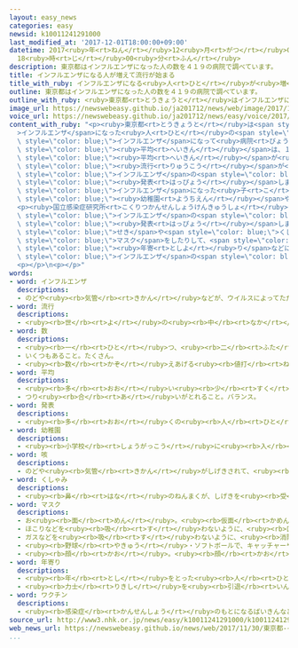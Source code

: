 ```yaml
---
layout: easy_news
categories: easy
newsid: k10011241291000
last_modified_at: '2017-12-01T18:00:00+09:00'
datetime: 2017<ruby>年<rt>ねん</rt></ruby>12<ruby>月<rt>がつ</rt></ruby>01<ruby>日<rt>にち</rt></ruby>
  18<ruby>時<rt>じ</rt></ruby>00<ruby>分<rt>ふん</rt></ruby>
description: 東京都はインフルエンザになった人の数を４１９の病院で調べています。
title: インフルエンザになる人が増えて流行が始まる
title_with_ruby: インフルエンザになる<ruby>人<rt>ひと</rt></ruby>が<ruby>増<rt>ふ</rt></ruby>えて<ruby>流行<rt>りゅうこう</rt></ruby>が<ruby>始<rt>はじ</rt></ruby>まる
outline: 東京都はインフルエンザになった人の数を４１９の病院で調べています。
outline_with_ruby: <ruby>東京都<rt>とうきょうと</rt></ruby>はインフルエンザになった<ruby>人<rt>ひと</rt></ruby>の<ruby>数<rt>かず</rt></ruby>を４１９の<ruby>病院<rt>びょういん</rt></ruby>で<ruby>調<rt>しら</rt></ruby>べています。
image_url: https://newswebeasy.github.io/ja201712/news/web/image/2017/11/30/K10011241291_1711301505_1711301507_01_02.jpg
voice_url: https://newswebeasy.github.io/ja201712/news/easy/voice/2017/12/01/k10011241291000.mp3
content_with_ruby: "<p><ruby>東京都<rt>とうきょうと</rt></ruby>は<span style=\"color: blue;\"\
  >インフルエンザ</span>になった<ruby>人<rt>ひと</rt></ruby>の<span style=\"color: blue;\"><ruby>数<rt>かず</rt></ruby></span>を４１９の<ruby>病院<rt>びょういん</rt></ruby>で<ruby>調<rt>しら</rt></ruby>べています。１１<ruby>月<rt>げつ</rt></ruby><ruby>２０日<rt>はつか</rt></ruby>からの１<ruby>週間<rt>しゅうかん</rt></ruby>に<span\
  \ style=\"color: blue;\">インフルエンザ</span>になって<ruby>病院<rt>びょういん</rt></ruby>に<ruby>来<rt>き</rt></ruby>た<ruby>人<rt>ひと</rt></ruby>の<span\
  \ style=\"color: blue;\"><ruby>平均<rt>へいきん</rt></ruby></span>は、１つの<ruby>病院<rt>びょういん</rt></ruby>で１．８６<ruby>人<rt>にん</rt></ruby>でした。<span\
  \ style=\"color: blue;\"><ruby>平均<rt>へいきん</rt></ruby></span>が<ruby>１人<rt>ひとり</rt></ruby><ruby>以上<rt>いじょう</rt></ruby>になると、<span\
  \ style=\"color: blue;\"><ruby>流行<rt>りゅうこう</rt></ruby></span>が<ruby>始<rt>はじ</rt></ruby>まったと<ruby>考<rt>かんが</rt></ruby>えます。このため、<ruby>東京都<rt>とうきょうと</rt></ruby>は１１<ruby>月<rt>がつ</rt></ruby>３０<ruby>日<rt>にち</rt></ruby>、<ruby>東京<rt>とうきょう</rt></ruby>で<span\
  \ style=\"color: blue;\">インフルエンザ</span>の<span style=\"color: blue;\"><ruby>流行<rt>りゅうこう</rt></ruby></span>が<ruby>始<rt>はじ</rt></ruby>まったと<span\
  \ style=\"color: blue;\"><ruby>発表<rt>はっぴょう</rt></ruby></span>しました。</p>\n<p><span\
  \ style=\"color: blue;\">インフルエンザ</span>になった<ruby>子<rt>こ</rt></ruby>どもが<ruby>増<rt>ふ</rt></ruby>えてクラスなどを<ruby>休<rt>やす</rt></ruby>みにした<span\
  \ style=\"color: blue;\"><ruby>幼稚園<rt>ようちえん</rt></ruby></span>や<ruby>学校<rt>がっこう</rt></ruby>は、５８ありました。</p>\n\
  <p><ruby>国立感染症研究所<rt>こくりつかんせんしょうけんきゅうしょ</rt></ruby>も１２<ruby>月<rt>がつ</rt></ruby><ruby>１日<rt>ついたち</rt></ruby>に、<ruby>日本中<rt>にほんじゅう</rt></ruby>で<span\
  \ style=\"color: blue;\">インフルエンザ</span>の<span style=\"color: blue;\"><ruby>流行<rt>りゅうこう</rt></ruby></span>が<ruby>始<rt>はじ</rt></ruby>まったと<span\
  \ style=\"color: blue;\"><ruby>発表<rt>はっぴょう</rt></ruby></span>しました。</p>\n<p><ruby>専門家<rt>せんもんか</rt></ruby>は、<ruby>手<rt>て</rt></ruby>をしっかり<ruby>洗<rt>あら</rt></ruby>ったり、<span\
  \ style=\"color: blue;\">せき</span>や<span style=\"color: blue;\">くしゃみ</span>が<ruby>出<rt>で</rt></ruby>る<ruby>場合<rt>ばあい</rt></ruby>は<span\
  \ style=\"color: blue;\">マスク</span>をしたりして、<span style=\"color: blue;\">インフルエンザ</span>にならないように<ruby>気<rt>き</rt></ruby>をつけてほしいと<ruby>言<rt>い</rt></ruby>っています。お<span\
  \ style=\"color: blue;\"><ruby>年寄<rt>としよ</rt></ruby>り</span>などには、<ruby>早<rt>はや</rt></ruby>く<span\
  \ style=\"color: blue;\">インフルエンザ</span>の<span style=\"color: blue;\">ワクチン</span>の<ruby>注射<rt>ちゅうしゃ</rt></ruby>を<ruby>受<rt>う</rt></ruby>けるように<ruby>言<rt>い</rt></ruby>っています。</p>\n\
  <p></p>\n<p></p>"
words:
- word: インフルエンザ
  descriptions:
  - のどや<ruby><rb>気管</rb><rt>きかん</rt></ruby>などが、ウイルスによってただれる<ruby><rb>病気</rb><rt>びょうき</rt></ruby>。かぜに<ruby><rb>似</rb><rt>に</rt></ruby>ているが、<ruby><rb>高</rb><rt>たか</rt></ruby>い<ruby><rb>熱</rb><rt>ねつ</rt></ruby>が<ruby><rb>出</rb><rt>で</rt></ruby>て、うつりやすい。<ruby><rb>流行性感冒</rb><rt>りゅうこうせいかんぼう</rt></ruby>。<ruby><rb>流感</rb><rt>りゅうかん</rt></ruby>。
- word: 流行
  descriptions:
  - <ruby><rb>世</rb><rt>よ</rt></ruby>の<ruby><rb>中</rb><rt>なか</rt></ruby>に<ruby><rb>広</rb><rt>ひろ</rt></ruby>くはやること。はやり。
- word: 数
  descriptions:
  - <ruby><rb>一</rb><rt>ひと</rt></ruby>つ、<ruby><rb>二</rb><rt>ふた</rt></ruby>つ、<ruby><rb>三</rb><rt>みっ</rt></ruby>つなどと<ruby><rb>数</rb><rt>かぞ</rt></ruby>えた<ruby><rb>物</rb><rt>もの</rt></ruby>の<ruby><rb>数量</rb><rt>すうりょう</rt></ruby>。すう。
  - いくつもあること。たくさん。
  - <ruby><rb>数</rb><rt>かぞ</rt></ruby>えあげる<ruby><rb>値打</rb><rt>ねう</rt></ruby>ちのあるもの。なかま。
- word: 平均
  descriptions:
  - <ruby><rb>多</rb><rt>おお</rt></ruby>い<ruby><rb>少</rb><rt>すく</rt></ruby>ないや<ruby><rb>高</rb><rt>たか</rt></ruby>い<ruby><rb>低</rb><rt>ひく</rt></ruby>いなどがないように、ならすこと。
  - つり<ruby><rb>合</rb><rt>あ</rt></ruby>いがとれること。バランス。
- word: 発表
  descriptions:
  - <ruby><rb>多</rb><rt>おお</rt></ruby>くの<ruby><rb>人</rb><rt>ひと</rt></ruby>に<ruby><rb>広</rb><rt>ひろ</rt></ruby>く<ruby><rb>知</rb><rt>し</rt></ruby>らせること。
- word: 幼稚園
  descriptions:
  - <ruby><rb>小学校</rb><rt>しょうがっこう</rt></ruby>に<ruby><rb>入</rb><rt>はい</rt></ruby>る<ruby><rb>前</rb><rt>まえ</rt></ruby>の<ruby><rb>子</rb><rt>こ</rt></ruby>どもに、<ruby><rb>集団生活</rb><rt>しゅうだんせいかつ</rt></ruby>に<ruby><rb>慣</rb><rt>な</rt></ruby>れさせるため、いろいろのことを<ruby><rb>教</rb><rt>おし</rt></ruby>える<ruby><rb>所</rb><rt>ところ</rt></ruby>。
- word: 咳
  descriptions:
  - のどや<ruby><rb>気管</rb><rt>きかん</rt></ruby>がしげきされて、<ruby><rb>急</rb><rt>きゅう</rt></ruby>に<ruby><rb>激</rb><rt>はげ</rt></ruby>しく<ruby><rb>出</rb><rt>で</rt></ruby>る<ruby><rb>強</rb><rt>つよ</rt></ruby>い<ruby><rb>息</rb><rt>いき</rt></ruby>。
- word: くしゃみ
  descriptions:
  - <ruby><rb>鼻</rb><rt>はな</rt></ruby>のねんまくが、しげきを<ruby><rb>受</rb><rt>う</rt></ruby>けて、<ruby><rb>急</rb><rt>きゅう</rt></ruby>にふき<ruby><rb>出</rb><rt>だ</rt></ruby>す<ruby><rb>息</rb><rt>いき</rt></ruby>。はくしょん。
- word: マスク
  descriptions:
  - お<ruby><rb>面</rb><rt>めん</rt></ruby>。<ruby><rb>仮面</rb><rt>かめん</rt></ruby>。
  - ほこりなどを<ruby><rb>吸</rb><rt>す</rt></ruby>わないように、<ruby><rb>口</rb><rt>くち</rt></ruby>や<ruby><rb>鼻</rb><rt>はな</rt></ruby>をおおう<ruby><rb>布</rb><rt>ぬの</rt></ruby>。
  - ガスなどを<ruby><rb>吸</rb><rt>す</rt></ruby>わないように、<ruby><rb>消防士</rb><rt>しょうぼうし</rt></ruby>などが<ruby><rb>顔</rb><rt>かお</rt></ruby>につけるお<ruby><rb>面</rb><rt>めん</rt></ruby>。<ruby><rb>防毒面</rb><rt>ぼうどくめん</rt></ruby>。
  - <ruby><rb>野球</rb><rt>やきゅう</rt></ruby>・ソフトボールで、キャッチャーや<ruby><rb>球審</rb><rt>きゅうしん</rt></ruby>がかぶるもの。
  - <ruby><rb>顔</rb><rt>かお</rt></ruby>。<ruby><rb>顔</rb><rt>かお</rt></ruby>だち。
- word: 年寄り
  descriptions:
  - <ruby><rb>年</rb><rt>とし</rt></ruby>をとった<ruby><rb>人</rb><rt>ひと</rt></ruby>。<ruby><rb>老人</rb><rt>ろうじん</rt></ruby>。
  - <ruby><rb>力士</rb><rt>りきし</rt></ruby>を<ruby><rb>引退</rb><rt>いんたい</rt></ruby>して、<ruby><rb>日本</rb><rt>にほん</rt></ruby><ruby><rb>相撲</rb><rt>すもう</rt></ruby><ruby><rb>協会</rb><rt>きょうかい</rt></ruby>の<ruby><rb>役員</rb><rt>やくいん</rt></ruby>になった<ruby><rb>人</rb><rt>ひと</rt></ruby>。
- word: ワクチン
  descriptions:
  - <ruby><rb>感染症</rb><rt>かんせんしょう</rt></ruby>のもとになるばいきんなどから<ruby><rb>作</rb><rt>つく</rt></ruby>った<ruby><rb>薬</rb><rt>くすり</rt></ruby>。これを<ruby><rb>接種</rb><rt>せっしゅ</rt></ruby>して、その<ruby><rb>感染症</rb><rt>かんせんしょう</rt></ruby>にかからないようにする。
source_url: http://www3.nhk.or.jp/news/easy/k10011241291000/k10011241291000.html
web_news_url: https://newswebeasy.github.io/news/web/2017/11/30/東京都-インフルエンザ流行始まる発表
...
```

